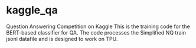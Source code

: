 # kaggle_qa
Question Answering Competition on Kaggle
This is the training code for the BERT-based classifier for QA. The code processes the Simplified NQ train jsonl datafile and is designed to work on TPU.
